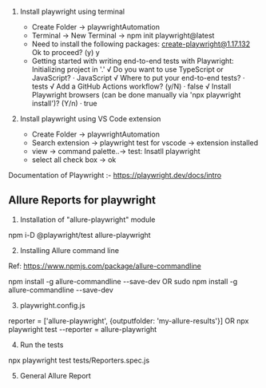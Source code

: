 1) Install playwright using terminal
   - Create Folder -> playwrightAutomation
   - Terminal -> New Terminal -> npm init playwright@latest
   -  Need to install the following packages:
      create-playwright@1.17.132
      Ok to proceed? (y) y
   -  Getting started with writing end-to-end tests with Playwright:
      Initializing project in '.'
     √ Do you want to use TypeScript or JavaScript? · JavaScript
     √ Where to put your end-to-end tests? · tests
     √ Add a GitHub Actions workflow? (y/N) · false
     √ Install Playwright browsers (can be done manually via 'npx playwright install')? (Y/n) · true
  
2) Install playwright using VS Code extension
   - Create Folder -> playwrightAutomation
   - Search extension -> playwright test for vscode -> extension installed
   - view -> command palette..-> test: Insatll playwright
   - select all check box -> ok
  
Documentation of Playwright :-
https://playwright.dev/docs/intro
      
## Allure Reports for playwright

1) Installation of "allure-playwright" module

npm i-D @playwright/test allure-playwright

2) Installing Allure command line

Ref: https://www.npmjs.com/package/allure-commandline

npm install -g allure-commandline --save-dev
OR
sudo npm install -g allure-commandline --save-dev

3) playwright.config.js

reporter = ['allure-playwright', {outputfolder: 'my-allure-results'}]
OR
npx playwright test --reporter = allure-playwright

4) Run the tests

npx playwright test tests/Reporters.spec.js

5) General Allure Report

